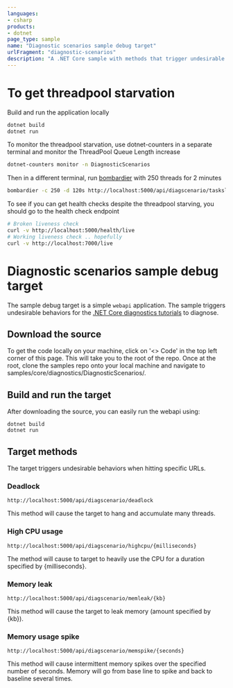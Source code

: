 ```yaml
---
languages:
- csharp
products:
- dotnet
page_type: sample
name: "Diagnostic scenarios sample debug target"
urlFragment: "diagnostic-scenarios"
description: "A .NET Core sample with methods that trigger undesirable behaviors to diagnose."
---
```

# To get threadpool starvation

Build and run the application locally
```bash
dotnet build
dotnet run
```

To monitor the threadpool starvation, use dotnet-counters in a separate terminal and monitor the ThreadPool Queue Length increase
```bash
dotnet-counters monitor -n DiagnosticScenarios
```

Then in a different terminal, run [bombardier](https://github.com/codesenberg/bombardier) with 250 threads for 2 minutes
```bash
bombardier -c 250 -d 120s http://localhost:5000/api/diagscenario/tasksleepwait
```

To see if you can get health checks despite the threadpool starving, you should go to the health check endpoint
```bash
# Broken liveness check
curl -v http://localhost:5000/health/live
# Working liveness check .. hopefully
curl -v http://localhost:7000/live
```

# Diagnostic scenarios sample debug target

The sample debug target is a simple `webapi` application. The sample triggers undesirable behaviors for the [.NET Core diagnostics tutorials](https://docs.microsoft.com/dotnet/core/diagnostics/index#net-core-diagnostics-tutorials) to diagnose.

## Download the source

To get the code locally on your machine, click on '<> Code' in the top left corner of this page. This will take you to the root of the repo. Once at the root, clone the samples repo onto your local machine and navigate to samples/core/diagnostics/DiagnosticScenarios/.

## Build and run the target

After downloading the source, you can easily run the webapi using:

```dotnetcli
dotnet build
dotnet run
```

## Target methods

The target triggers undesirable behaviors when hitting specific URLs.

### Deadlock

```http
http://localhost:5000/api/diagscenario/deadlock
```

This method will cause the target to hang and accumulate many threads.

### High CPU usage

```http
http://localhost:5000/api/diagscenario/highcpu/{milliseconds}
```

The method will cause to target to heavily use the CPU for a duration specified by {milliseconds}.

### Memory leak

```http
http://localhost:5000/api/diagscenario/memleak/{kb}
```

This method will cause the target to leak memory (amount specified by {kb}).

### Memory usage spike

```http
http://localhost:5000/api/diagscenario/memspike/{seconds}
```

This method will cause intermittent memory spikes over the specified number of seconds. Memory will go from base line to spike and back to baseline several times.
